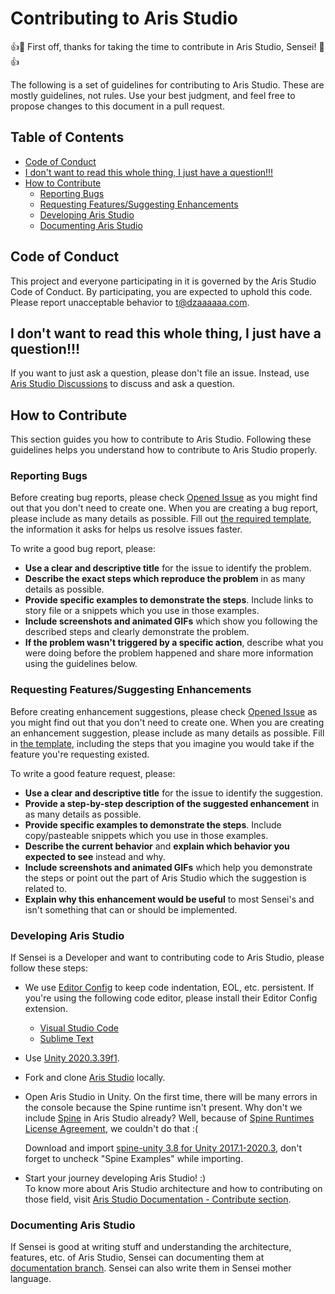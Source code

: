 # Contributing to Aris Studio

👍🎉 First off, thanks for taking the time to contribute in Aris Studio, Sensei! 🎉👍

The following is a set of guidelines for contributing to Aris Studio. These are mostly guidelines, not rules.
Use your best judgment, and feel free to propose changes to this document in a pull request.

## Table of Contents

- [Code of Conduct](#code-of-conduct "Code of Conduct")
- [I don't want to read this whole thing, I just have a question!!!](#i-dont-want-to-read-this-whole-thing-i-just-have-a-question "I don't want to read this whole thing, I just have a question!!!")
- [How to Contribute](#how-to-contribute "How to Contribute")
  - [Reporting Bugs](#reporting-bugs "Reporting Bugs")
  - [Requesting Features/Suggesting Enhancements](#requesting-featuressuggesting-enhancements "Requesting Features/Suggesting Enhancements")
  - [Developing Aris Studio](#developing-aris-studio "Developing Aris Studio")
  - [Documenting Aris Studio](#documenting-aris-studio "Documenting Aris Studio")

## Code of Conduct

This project and everyone participating in it is governed by the Aris Studio Code of Conduct. By participating, you are expected to uphold this code. Please report unacceptable behavior to t@dzaaaaaa.com.

## I don't want to read this whole thing, I just have a question!!!

If you want to just ask a question, please don't file an issue. Instead, use [Aris Studio Discussions](https://github.com/Tualin14/ArisStudio/discussions "Aris Studio Discussions") to discuss and ask a question.

## How to Contribute

This section guides you how to contribute to Aris Studio. Following these guidelines helps you understand how to contribute to Aris Studio properly.

### Reporting Bugs

Before creating bug reports, please check [Opened Issue](https://github.com/Tualin14/ArisStudio/issues?q=is%3Aopen+is%3Aissue "Opened Issue") as you might find out that you don't need to create one. When you are creating a bug report, please include as many details as possible. Fill out [the required template](/.github/ISSUE_TEMPLATE/bug_report "Bug Report template"), the information it asks for helps us resolve issues faster.

To write a good bug report, please:

- **Use a clear and descriptive title** for the issue to identify the problem.
- **Describe the exact steps which reproduce the problem** in as many details as possible.
- **Provide specific examples to demonstrate the steps**. Include links to story file or a snippets which you use in those examples.
- **Include screenshots and animated GIFs** which show you following the described steps and clearly demonstrate the problem.
- **If the problem wasn't triggered by a specific action**, describe what you were doing before the problem happened and share more information using the guidelines below.

### Requesting Features/Suggesting Enhancements

Before creating enhancement suggestions, please check [Opened Issue](https://github.com/Tualin14/ArisStudio/issues?q=is%3Aopen+is%3Aissue "Opened Issue") as you might find out that you don't need to create one. When you are creating an enhancement suggestion, please include as many details as possible. Fill in [the template](/.github/ISSUE_TEMPLATE/feature_request "Feature Request template"), including the steps that you imagine you would take if the feature you're requesting existed.

To write a good feature request, please:

- **Use a clear and descriptive title** for the issue to identify the suggestion.
- **Provide a step-by-step description of the suggested enhancement** in as many details as possible.
- **Provide specific examples to demonstrate the steps**. Include copy/pasteable snippets which you use in those examples.
- **Describe the current behavior** and **explain which behavior you expected to see** instead and why.
- **Include screenshots and animated GIFs** which help you demonstrate the steps or point out the part of Aris Studio which the suggestion is related to.
- **Explain why this enhancement would be useful** to most Sensei's and isn't something that can or should be implemented.

### Developing Aris Studio

If Sensei is a Developer and want to contributing code to Aris Studio, please follow these steps:

- We use [Editor Config](https://editorconfig.org/ "Editor Config") to keep code indentation, EOL, etc. persistent. If you're using the following code editor, please install their Editor Config extension.
  - [Visual Studio Code](https://marketplace.visualstudio.com/items?itemName=EditorConfig.EditorConfig "Visual Studio Code Editor Config extension")
  - [Sublime Text](https://github.com/sindresorhus/editorconfig-sublime#readme "Sublime Text Editor Config extension")
- Use [Unity 2020.3.39f1](https://unity.com/releases/editor/archive#download-archive-2020 "Unity 2020.3.39f1").
- Fork and clone [Aris Studio](https://github.com/Tualin14/ArisStudio "Aris Studio") locally.
- Open Aris Studio in Unity. On the first time, there will be many errors in the console because the Spine runtime isn't present. Why don't we include [Spine](http://esotericsoftware.com/ "Spine") in Aris Studio already? Well, because of [Spine Runtimes License Agreement](http://esotericsoftware.com/spine-runtimes-license "Spine Runtimes License Agreement"), we couldn't do that :(  

  Download and import [spine-unity 3.8 for Unity 2017.1-2020.3](https://esotericsoftware.com/files/runtimes/unity/spine-unity-3.8-2021-11-10.unitypackage "spine-unity 3.8 for Unity 2017.1-2020.3"), don't forget to uncheck "Spine Examples" while importing.
- Start your journey developing Aris Studio! :)  
  To know more about Aris Studio architecture and how to contributing on those field, visit [Aris Studio Documentation - Contribute section](https://as.t14.me/en/docs/category/contribute "Aris Studio Documentation - Contribute section").

### Documenting Aris Studio

If Sensei is good at writing stuff and understanding the architecture, features, etc. of Aris Studio, Sensei can documenting them at [documentation branch](https://github.com/Tualin14/ArisStudio/tree/documentation "documentation branch"). Sensei can also write them in Sensei mother language.
